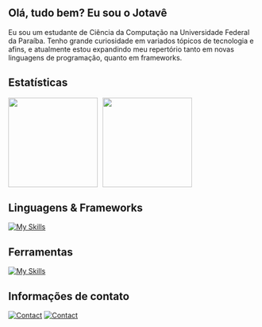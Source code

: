 ## Olá, tudo bem? Eu sou o Jotavê

Eu sou um estudante de Ciência da Computação na Universidade Federal da Paraíba. Tenho grande curiosidade em variados tópicos de tecnologia e afins, e atualmente estou expandindo meu repertório tanto em novas linguagens de programação, quanto em frameworks.

## Estatísticas
<div style="display: flex; gap: 10px;">
  <img height="180em" src="https://github-readme-stats.vercel.app/api?username=oiotave&show_icons=true&theme=radical&v=2"/>
  <img height="180em" src="https://github-readme-stats.vercel.app/api/top-langs/?username=oiotave&layout=compact&theme=radical&v=2"/>
</div>

## Linguagens & Frameworks
[![My Skills](https://skillicons.dev/icons?i=c,cpp,java,python,js,ts,nest)](https://skillicons.dev)

## Ferramentas
[![My Skills](https://skillicons.dev/icons?i=git,postgres,vscode,idea)](https://skillicons.dev)

## Informações de contato
[![Contact](https://skillicons.dev/icons?i=linkedin)](https://www.linkedin.com/in/iotave/)
[![Contact](https://skillicons.dev/icons?i=github)](https://github.com/oiotave)
